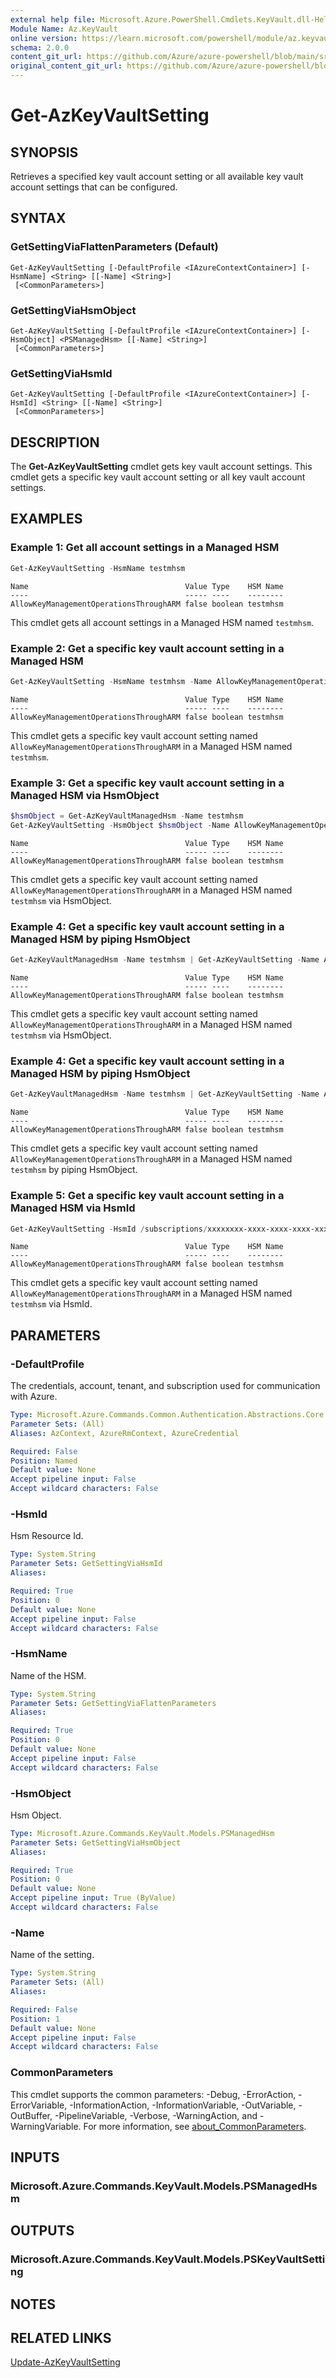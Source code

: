 ```yaml
---
external help file: Microsoft.Azure.PowerShell.Cmdlets.KeyVault.dll-Help.xml
Module Name: Az.KeyVault
online version: https://learn.microsoft.com/powershell/module/az.keyvault/get-azkeyvaultsetting
schema: 2.0.0
content_git_url: https://github.com/Azure/azure-powershell/blob/main/src/KeyVault/KeyVault/help/Get-AzKeyVaultSetting.md
original_content_git_url: https://github.com/Azure/azure-powershell/blob/main/src/KeyVault/KeyVault/help/Get-AzKeyVaultSetting.md
---
```


# Get-AzKeyVaultSetting

## SYNOPSIS
Retrieves a specified key vault account setting or all available key vault account settings that can be configured. 

## SYNTAX

### GetSettingViaFlattenParameters (Default)
```
Get-AzKeyVaultSetting [-DefaultProfile <IAzureContextContainer>] [-HsmName] <String> [[-Name] <String>]
 [<CommonParameters>]
```

### GetSettingViaHsmObject
```
Get-AzKeyVaultSetting [-DefaultProfile <IAzureContextContainer>] [-HsmObject] <PSManagedHsm> [[-Name] <String>]
 [<CommonParameters>]
```

### GetSettingViaHsmId
```
Get-AzKeyVaultSetting [-DefaultProfile <IAzureContextContainer>] [-HsmId] <String> [[-Name] <String>]
 [<CommonParameters>]
```

## DESCRIPTION
The **Get-AzKeyVaultSetting** cmdlet gets key vault account settings.
This cmdlet gets a specific key vault account setting or all key vault account settings.

## EXAMPLES

### Example 1: Get all account settings in a Managed HSM
```powershell
Get-AzKeyVaultSetting -HsmName testmhsm
```

```output
Name                                   Value Type    HSM Name
----                                   ----- ----    --------
AllowKeyManagementOperationsThroughARM false boolean testmhsm
```

This cmdlet gets all account settings in a Managed HSM named `testmhsm`.

### Example 2: Get a specific key vault account setting in a Managed HSM
```powershell
Get-AzKeyVaultSetting -HsmName testmhsm -Name AllowKeyManagementOperationsThroughARM
```

```output
Name                                   Value Type    HSM Name
----                                   ----- ----    --------
AllowKeyManagementOperationsThroughARM false boolean testmhsm
```

This cmdlet gets a specific key vault account setting named `AllowKeyManagementOperationsThroughARM` in a Managed HSM named `testmhsm`.

### Example 3: Get a specific key vault account setting in a Managed HSM via HsmObject
```powershell
$hsmObject = Get-AzKeyVaultManagedHsm -Name testmhsm
Get-AzKeyVaultSetting -HsmObject $hsmObject -Name AllowKeyManagementOperationsThroughARM
```

```output
Name                                   Value Type    HSM Name
----                                   ----- ----    --------
AllowKeyManagementOperationsThroughARM false boolean testmhsm
```

This cmdlet gets a specific key vault account setting named `AllowKeyManagementOperationsThroughARM` in a Managed HSM named `testmhsm` via HsmObject.

### Example 4: Get a specific key vault account setting in a Managed HSM by piping HsmObject
```powershell
Get-AzKeyVaultManagedHsm -Name testmhsm | Get-AzKeyVaultSetting -Name AllowKeyManagementOperationsThroughARM
```

```output
Name                                   Value Type    HSM Name
----                                   ----- ----    --------
AllowKeyManagementOperationsThroughARM false boolean testmhsm
```

This cmdlet gets a specific key vault account setting named `AllowKeyManagementOperationsThroughARM` in a Managed HSM named `testmhsm` via HsmObject.

### Example 4: Get a specific key vault account setting in a Managed HSM by piping HsmObject
```powershell
Get-AzKeyVaultManagedHsm -Name testmhsm | Get-AzKeyVaultSetting -Name AllowKeyManagementOperationsThroughARM
```

```output
Name                                   Value Type    HSM Name
----                                   ----- ----    --------
AllowKeyManagementOperationsThroughARM false boolean testmhsm
```

This cmdlet gets a specific key vault account setting named `AllowKeyManagementOperationsThroughARM` in a Managed HSM named `testmhsm` by piping HsmObject.

### Example 5: Get a specific key vault account setting in a Managed HSM via HsmId
```powershell
Get-AzKeyVaultSetting -HsmId /subscriptions/xxxxxxxx-xxxx-xxxx-xxxx-xxxxxxxxxxxx/resourceGroups/test-rg/providers/Microsoft.KeyVault/managedHSMs/testmhsm -Name AllowKeyManagementOperationsThroughARM
```

```output
Name                                   Value Type    HSM Name
----                                   ----- ----    --------
AllowKeyManagementOperationsThroughARM false boolean testmhsm
```

This cmdlet gets a specific key vault account setting named `AllowKeyManagementOperationsThroughARM` in a Managed HSM named `testmhsm` via HsmId.

## PARAMETERS

### -DefaultProfile
The credentials, account, tenant, and subscription used for communication with Azure.

```yaml
Type: Microsoft.Azure.Commands.Common.Authentication.Abstractions.Core.IAzureContextContainer
Parameter Sets: (All)
Aliases: AzContext, AzureRmContext, AzureCredential

Required: False
Position: Named
Default value: None
Accept pipeline input: False
Accept wildcard characters: False
```

### -HsmId
Hsm Resource Id.

```yaml
Type: System.String
Parameter Sets: GetSettingViaHsmId
Aliases:

Required: True
Position: 0
Default value: None
Accept pipeline input: False
Accept wildcard characters: False
```

### -HsmName
Name of the HSM.

```yaml
Type: System.String
Parameter Sets: GetSettingViaFlattenParameters
Aliases:

Required: True
Position: 0
Default value: None
Accept pipeline input: False
Accept wildcard characters: False
```

### -HsmObject
Hsm Object.

```yaml
Type: Microsoft.Azure.Commands.KeyVault.Models.PSManagedHsm
Parameter Sets: GetSettingViaHsmObject
Aliases:

Required: True
Position: 0
Default value: None
Accept pipeline input: True (ByValue)
Accept wildcard characters: False
```

### -Name
Name of the setting.

```yaml
Type: System.String
Parameter Sets: (All)
Aliases:

Required: False
Position: 1
Default value: None
Accept pipeline input: False
Accept wildcard characters: False
```

### CommonParameters
This cmdlet supports the common parameters: -Debug, -ErrorAction, -ErrorVariable, -InformationAction, -InformationVariable, -OutVariable, -OutBuffer, -PipelineVariable, -Verbose, -WarningAction, and -WarningVariable. For more information, see [about_CommonParameters](http://go.microsoft.com/fwlink/?LinkID=113216).

## INPUTS

### Microsoft.Azure.Commands.KeyVault.Models.PSManagedHsm

## OUTPUTS

### Microsoft.Azure.Commands.KeyVault.Models.PSKeyVaultSetting

## NOTES

## RELATED LINKS

[Update-AzKeyVaultSetting](./Update-AzKeyVaultSetting.md)